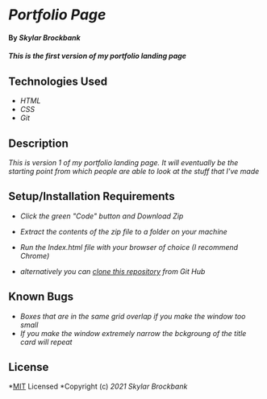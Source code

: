 # _Portfolio Page_

#### By _**Skylar Brockbank**_

#### _This is the first version of my portfolio landing page_

## Technologies Used

* _HTML_
* _CSS_
* _Git_

## Description

_This is version 1 of my portfolio landing page. It will eventually be the starting point from which people are able to look at the stuff that I've made_

## Setup/Installation Requirements

* _Click the green "Code" button and Download Zip_
* _Extract the contents of the zip file to a folder on your machine_
* _Run the Index.html file with your browser of choice (I recommend Chrome)_

* _alternatively you can [clone this repository](https://www.learnhowtoprogram.com/introduction-to-programming/git-html-and-css/practice-github-remote-repositories) from Git Hub_


## Known Bugs

* _Boxes that are in the same grid overlap if you make the window too small_
* _If you make the window extremely narrow the bckgroung of the title card will repeat_

## License

*[MIT](https://opensource.org/licenses/MIT) Licensed
*Copyright (c) _2021_ _Skylar Brockbank_